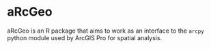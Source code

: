 # aRcGeo
aRcGeo is an R package that aims to work as an interface to the `arcpy` python module used by ArcGIS Pro for spatial analysis. 
